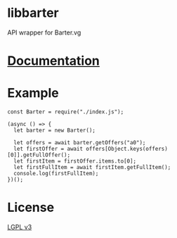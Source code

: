 # libbarter

API wrapper for Barter.vg

# [Documentation](https://github.com/antigravities/libbarter/wiki)

# Example

```
const Barter = require("./index.js");

(async () => {
  let barter = new Barter();

  let offers = await barter.getOffers("a0");
  let firstOffer = await offers[Object.keys(offers)[0]].getFullOffer();
  let firstItem = firstOffer.items.to[0];
  let firstFullItem = await firstItem.getFullItem();
  console.log(firstFullItem);
})();
```

# License

[LGPL v3](https://www.gnu.org/licenses/lgpl-3.0.en.html)
